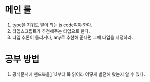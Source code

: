 # 메인 룰

1. type을 지워도 말이 되는 js code여야 한다.
2. 타입스크립트가 추천해주는 타입으로 한다.
3. 타입 추론이 틀리거나, any로 추천해 준다면 그때 타입을 지정하라.

# 공부 방법

1. 공식문서에 핸드북을[1] 1.1부터 쭉 읽어라 어떻게 발전해 왔는지 알 수 있다.

[1]: https://www.typescriptlang.org/docs/handbook/release-notes/typescript-1-1.html